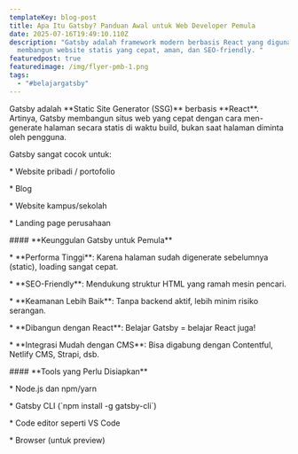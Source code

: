 ```yaml
---
templateKey: blog-post
title: Apa Itu Gatsby? Panduan Awal untuk Web Developer Pemula
date: 2025-07-16T19:49:10.110Z
description: "Gatsby adalah framework modern berbasis React yang digunakan untuk
  membangun website statis yang cepat, aman, dan SEO-friendly. "
featuredpost: true
featuredimage: /img/flyer-pmb-1.png
tags:
  - "#belajargatsby"
---
```

Gatsby adalah \*\*Static Site Generator (SSG)\*\* berbasis \*\*React\*\*. Artinya, Gatsby membangun situs web yang cepat dengan cara men-generate halaman secara statis di waktu build, bukan saat halaman diminta oleh pengguna.



Gatsby sangat cocok untuk:



\* Website pribadi / portofolio

\* Blog

\* Website kampus/sekolah

\* Landing page perusahaan



\#### \*\*Keunggulan Gatsby untuk Pemula\*\*



\* \*\*Performa Tinggi\**: Karena halaman sudah digenerate sebelumnya (static), loading sangat cepat.

\* \*\*SEO-Friendly\**: Mendukung struktur HTML yang ramah mesin pencari.

\* \*\*Keamanan Lebih Baik\**: Tanpa backend aktif, lebih minim risiko serangan.

\* \*\*Dibangun dengan React\**: Belajar Gatsby = belajar React juga!

\* \*\*Integrasi Mudah dengan CMS\**: Bisa digabung dengan Contentful, Netlify CMS, Strapi, dsb.



\#### \*\*Tools yang Perlu Disiapkan\*\*



\* Node.js dan npm/yarn

\* Gatsby CLI (\`npm install -g gatsby-cli\`)

\* Code editor seperti VS Code

\* Browser (untuk preview)